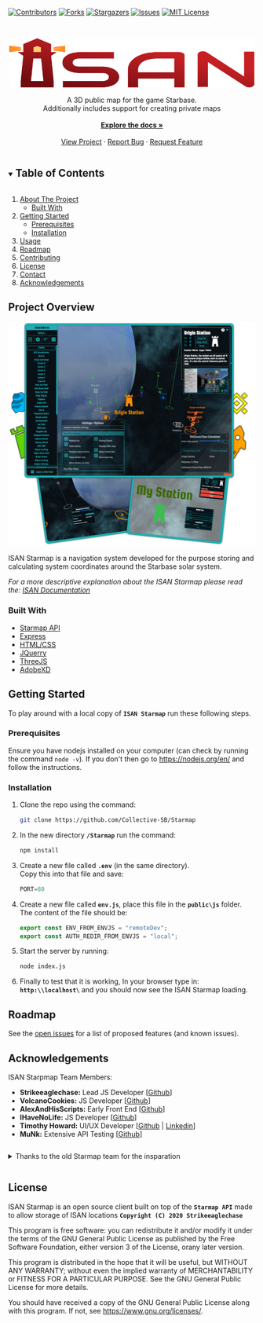 <!--
*** Thanks for checking out the Best-README-Template. If you have a suggestion
*** that would make this better, please fork the repo and create a pull request
*** or simply open an issue with the tag "enhancement".
*** Thanks again! Now go create something AMAZING! :D
***
***
***
*** To avoid retyping too much info. Do a search and replace for the following:
*** github_username, repo_name, twitter_handle, email, project_title, project_description
-->



<!-- PROJECT SHIELDS -->
<!--
*** I'm using markdown "reference style" links for readability.
*** Reference links are enclosed in brackets [ ] instead of parentheses ( ).
*** See the bottom of this document for the declaration of the reference variables
*** for contributors-url, forks-url, etc. This is an optional, concise syntax you may use.
*** https://www.markdownguide.org/basic-syntax/#reference-style-links
-->
[![Contributors][contributors-shield]][contributors-url]
[![Forks][forks-shield]][forks-url]
[![Stargazers][stars-shield]][stars-url]
[![Issues][issues-shield]][issues-url]
[![MIT License][license-shield]][license-url]



<!-- PROJECT LOGO -->
<br />
<p align="center">
  <a href="https://github.com/Collective-SB/Starmap">
    <img src="readme-assets/isan.svg" alt="Logo" width="500" height="100">
  </a>

  <!--<h3 align="center">ISAN Starmap</h3>-->

  <p align="center">
    A 3D public map for the game Starbase. 
    <br>Additionally includes support for creating private maps
    <br />
    <br>
    <a href="https://github.com/Collective-SB/Starmap/blob/master/public/isan.pdf"><strong>Explore the docs »</strong></a>
    <br />
    <br />
    <a href="https://isan.to">View Project</a>
    ·
    <a href="https://discord.gg/VnU8apR">Report Bug</a>
    ·
    <a href="#">Request Feature</a>
  </p>
</p>



<!-- TABLE OF CONTENTS -->
<details open="open">
  <summary><h2 style="display: inline-block">Table of Contents</h2></summary>
  <ol>
    <li>
      <a href="#about-the-project">About The Project</a>
      <ul>
        <li><a href="#built-with">Built With</a></li>
      </ul>
    </li>
    <li>
      <a href="#getting-started">Getting Started</a>
      <ul>
        <li><a href="#prerequisites">Prerequisites</a></li>
        <li><a href="#installation">Installation</a></li>
      </ul>
    </li>
    <li><a href="#usage">Usage</a></li>
    <li><a href="#roadmap">Roadmap</a></li>
    <li><a href="#contributing">Contributing</a></li>
    <li><a href="#license">License</a></li>
    <li><a href="#contact">Contact</a></li>
    <li><a href="#acknowledgements">Acknowledgements</a></li>
  </ol>
</details>



<!-- ABOUT THE PROJECT -->
## Project Overview
[![Product Name Screen Shot][product-screenshot]](https://isan.to)

ISAN Starmap is a navigation system developed for the purpose storing and calculating system coordinates around the Starbase solar system.
<br>

_For a more descriptive explanation about the ISAN Starmap please read the: 
[ISAN Documentation](https://github.com/Collective-SB/Starmap/blob/master/public/isan.pdf)_


### Built With

* [Starmap API]()
* [Express](https://expressjs.com/)
* [HTML/CSS](https://www.w3schools.com/)
* [JQuerry](https://jquery.com)
* [ThreeJS](https://threejs.org/)
* [AdobeXD](https://www.adobe.com/nz/products/xd.html)
<!-- GETTING STARTED -->
## Getting Started

To play around with a local copy of <strong>`ISAN Starmap`</strong> run these following steps.

### Prerequisites

Ensure you have nodejs installed on your computer (can check by running the command `node -v`). If you don't then go to https://nodejs.org/en/ and follow the instructions.
<br>


### Installation

1. Clone the repo using the command:
   ```sh
   git clone https://github.com/Collective-SB/Starmap
   ```
2. In the new directory <strong>`/Starmap`</strong> run the command:
   ```sh
   npm install
   ```
3. Create a new file called <strong>`.env`</strong> (in the same directory). 
   <br>
   Copy this into that file and save:
      ```js
      PORT=80
      ```
4. Create a new file called <strong>`env.js`</strong>, place this file in the <strong>`public\js`</strong> folder. 
<br>The content of the file should be:
   ```js
   export const ENV_FROM_ENVJS = "remoteDev";
   export const AUTH_REDIR_FROM_ENVJS = "local";
   ```
5. Start the server by running:
   ```sh
   node index.js
   ```
6. Finally to test that it is working, In your browser type in: <strong>`http:\\localhost\`</strong> and you should now see the ISAN Starmap loading.





<!-- ROADMAP -->
## Roadmap

See the [open issues](https://github.com/Collective-SB/Starmap/issues) for a list of proposed features (and known issues).






<!-- ACKNOWLEDGEMENTS -->
## Acknowledgements
ISAN Starpmap Team Members:
* <strong>Strikeeaglechase:</strong> Lead JS Developer [[Github](https://github.com/Strikeeaglechase)]
* <strong>VolcanoCookies:</strong> JS Developer [[Github](https://github.com/VolcanoCookies)]
* <strong>AlexAndHisScripts:</strong>  Early Front End [[Github](https://github.com/AlexAndHisScripts)]
* <strong>IHaveNoLife:</strong> JS Developer [[Github]()]
* <strong>Timothy Howard:</strong> UI/UX Developer [[Github](https://github.com/timhow38) | [Linkedin](https://www.linkedin.com/in/timhow20/)]
* <strong>MuNk:</strong> Extensive API Testing [[Github]()]



<details>
  <summary><p style="display: inline-block">Thanks to the old Starmap team for the insparation</p></summary>
  <ol>
    <li>
    <strong>Peter Shepherd:</strong> JS Developer [<a href="https://www.linkedin.com/in/peter-shepherd-a912a8201/">Linkedin</a>]
    </li>
    <li>
    <strong>Maximilian Lambert:</strong> JS Developer [<a href="https://www.linkedin.com/in/maximilian-lambert-00423b192/">Linkedin</a>]
    </li>
    <li>
    <strong>Timothy Howard:</strong> UI/UX Developer [<a href="https://www.linkedin.com/in/timhow20/">Linkedin</a> | <a href="https://github.com/timhow38">Github</a>]
    </li>
  </ol>
</details>

<!-- LICENSE -->
## License

ISAN Starmap is an open source client built on top of
the <strong>`Starmap API`</strong> made to allow storage of ISAN locations
<strong>`Copyright (C) 2020 Strikeeaglechase`</strong>

This program is free software: you can redistribute it and/or modify
it under the terms of the GNU General Public License as published by
the Free Software Foundation, either version 3 of the License, orany
later version.

This program is distributed in the hope that it will be useful,
but WITHOUT ANY WARRANTY; without even the implied warranty of
MERCHANTABILITY or FITNESS FOR A PARTICULAR PURPOSE. See the
GNU General Public License for more details.

You should have received a copy of the GNU General Public License
along with this program. If not, see <https://www.gnu.org/licenses/>.



<!-- MARKDOWN LINKS & IMAGES -->
<!-- https://www.markdownguide.org/basic-syntax/#reference-style-links -->
[contributors-shield]: https://img.shields.io/github/contributors/Collective-SB/Starmap.svg?style=for-the-badge
[contributors-url]: https://github.com/Collective-SB/Starmap/graphs/contributors
[forks-shield]: https://img.shields.io/github/forks/Collective-SB/Starmap.svg?style=for-the-badge
[forks-url]: https://github.com/Collective-SB/Starmap/network/members
[stars-shield]: https://img.shields.io/github/stars/Collective-SB/Starmap.svg?style=for-the-badge
[stars-url]: https://github.com/Collective-SB/Starmap/stargazers
[issues-shield]: https://img.shields.io/github/issues/Collective-SB/Starmap.svg?style=for-the-badge
[issues-url]: https://github.com/Collective-SB/Starmap/issues
[license-shield]: https://img.shields.io/github/license/Collective-SB/Starmap.svg?style=for-the-badge
[license-url]: https://github.com/Collective-SB/Starmap/blob/master/LICENSE.txt
[product-screenshot]: readme-assets/header-picture.png
